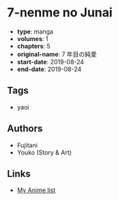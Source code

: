 # 7-nenme no Junai

-   **type**: manga
-   **volumes**: 1
-   **chapters**: 5
-   **original-name**: 7 年目の純愛
-   **start-date**: 2019-08-24
-   **end-date**: 2019-08-24

## Tags

-   yaoi

## Authors

-   Fujitani
-   Youko (Story & Art)

## Links

-   [My Anime list](https://myanimelist.net/manga/133113/7-nenme_no_Junai)
